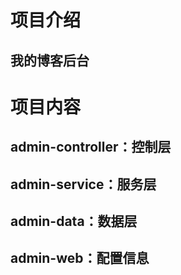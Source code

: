 # 项目介绍
## 我的博客后台
# 项目内容
## admin-controller：控制层
## admin-service：服务层
## admin-data：数据层
## admin-web：配置信息